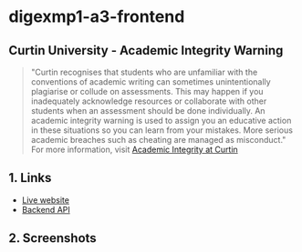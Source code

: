 # digexmp1-a3-frontend

## Curtin University - Academic Integrity Warning

> "Curtin recognises that students who are unfamiliar with the conventions of academic writing can sometimes unintentionally plagiarise or collude on assessments. This may happen if you inadequately acknowledge resources or collaborate with other students when an assessment should be done individually. An academic integrity warning is used to assign you an educative action in these situations so you can learn from your mistakes. More serious academic breaches such as cheating are managed as misconduct."
For more information, visit [Academic Integrity at Curtin](https://www.curtin.edu.au/students/essentials/rights/academic-integrity/)

## 1. Links

- [Live website](https://endearing-manatee-fc92e7.netlify.app)
- [Backend API](https://anyamchelo-coffeeon-backend-b2n2v.ondigitalocean.app)

## 2. Screenshots

